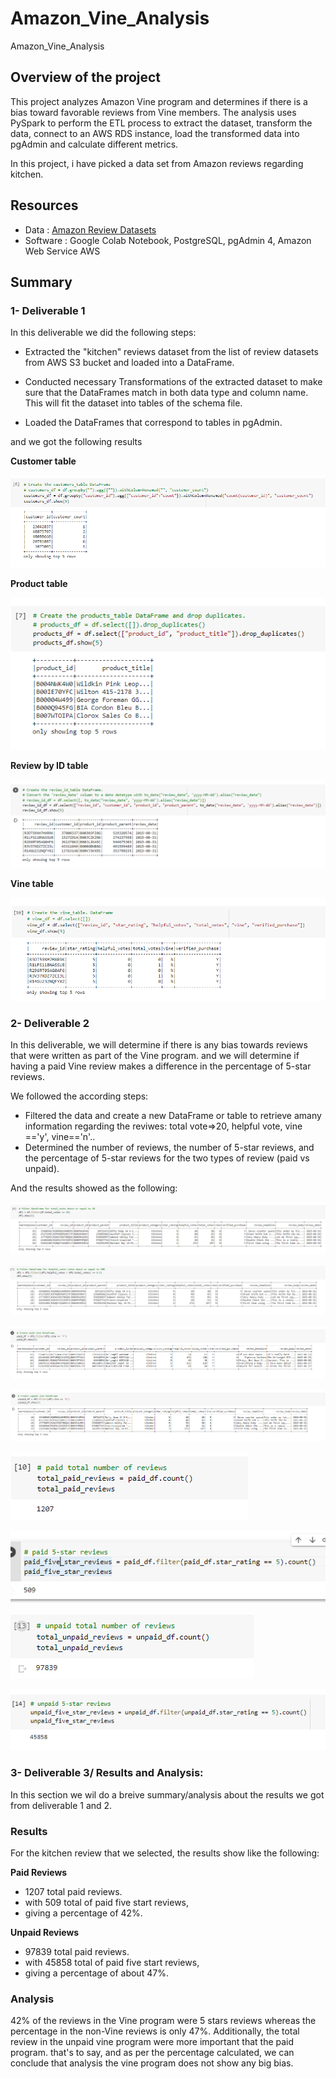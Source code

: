 # Amazon_Vine_Analysis
Amazon_Vine_Analysis


## Overview of the project

This project analyzes Amazon Vine program and determines if there is a bias toward favorable reviews from Vine members.
The analysis uses PySpark to perform the ETL process to extract the dataset, transform the data, connect to an AWS RDS instance, load the transformed data into pgAdmin and calculate different metrics.

In this project, i have picked a data set from Amazon reviews regarding kitchen.


## Resources
- Data : [Amazon Review Datasets](https://s3.amazonaws.com/amazon-reviews-pds/tsv/index.txt)
- Software : Google Colab Notebook, PostgreSQL, pgAdmin 4, Amazon Web Service AWS

## Summary 

### 1- Deliverable 1

In this deliverable we did the following steps:

- Extracted the "kitchen" reviews dataset from the list of review datasets from AWS S3 bucket and loaded into a DataFrame.

- Conducted necessary Transformations of the extracted dataset to make sure that the DataFrames match in both data type and column name. This will fit the dataset into tables of the schema file.

- Loaded the DataFrames that correspond to tables in pgAdmin.

and we got the following results

**Customer table**

![Customer_table](/Resources/Customer_table.PNG)

**Product table**

![Product_table](/Resources/Product_table.PNG)

**Review by ID table**

![Review_ID_table](/Resources/Review_ID_table.PNG)

**Vine table**

![vine_table](/Resources/vine_table.PNG)



### 2- Deliverable 2

In this deliverable, we will determine if there is any bias towards reviews that were written as part of the Vine program. and we will determine if having a paid Vine review makes a difference in the percentage of 5-star reviews.

We followed the according steps:

- Filtered the data and create a new DataFrame or table to retrieve amany information regarding the reviwes: total vote=>20, helpful vote, vine =='y', vine=='n'..
- Determined the number of reviews, the number of 5-star reviews, and the percentage of 5-star reviews for the two types of review (paid vs unpaid).

And the results showed as the following:

![total_vote](/Resources/total_vote.PNG)

![helpful_vote](/Resources/helpful_vote.PNG)

![vine_y](/Resources/vine_y.PNG)

![vine_n](/Resources/vine_n.PNG)

![total_paid_reviews](/Resources/total_paid_reviews.PNG)

![five_star_Reviews](/Resources/five_star_Reviews.PNG)

![total_unpaid_reviews](/Resources/total_unpaid_reviews.PNG)

![unpaid_five_star_reviews](/Resources/unpaid_five_star_reviews.PNG)

### 3- Deliverable 3/ Results and Analysis:

In this section we wil do a breive summary/analysis about the results we got from deliverable 1 and 2.

### Results
For the kitchen review that we selected, the results show like the following:

**Paid Reviews**

- 1207 total paid reviews.
- with 509 total of paid five start reviews, 
- giving a percentage of 42%.


**Unpaid Reviews**
- 97839 total paid reviews.
- with 45858 total of paid five start reviews, 
- giving a percentage of about 47%.

### Analysis

42% of the reviews in the Vine program were 5 stars reviews whereas the percentage in the non-Vine reviews is only 47%.
Additionally, the total review in the unpaid vine program were more important that the paid program.
that's to say, and as per the percentage calculated, we can conclude that analysis the vine program does not show any big bias.

